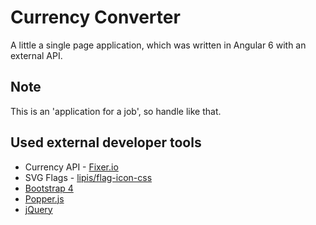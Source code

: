 # Currency Converter

A little a single page application, which was written in Angular 6 with an external API.

## Note

This is an 'application for a job', so handle like that.

## Used external developer tools

- Currency API - [Fixer.io](https://fixer.io)
- SVG Flags - [lipis/flag-icon-css](https://github.com/lipis/flag-icon-css)
- [Bootstrap 4](https://github.com/twbs/bootstrap)
- [Popper.js](https://github.com/FezVrasta/popper.js)
- [jQuery](https://www.npmjs.com/package/jquery)
